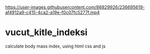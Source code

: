 

https://user-images.githubusercontent.com/86829926/236695619-af4912a9-c415-4ca2-a19e-f0c07fc5277f.mp4

# vucut_kitle_indeksi
calculate body mass index, using html css and js

